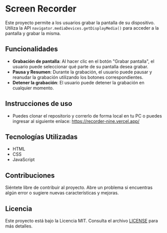# Screen Recorder

Este proyecto permite a los usuarios grabar la pantalla de su dispositivo. Utiliza la API `navigator.mediaDevices.getDisplayMedia()` para acceder a la pantalla y grabar la misma.

## Funcionalidades

- **Grabación de pantalla**: Al hacer clic en el botón "Grabar pantalla", el usuario puede seleccionar qué parte de su pantalla desea grabar.
- **Pausa y Resumen**: Durante la grabación, el usuario puede pausar y reanudar la grabación utilizando los botones correspondientes.
- **Detener la grabación**: El usuario puede detener la grabación en cualquier momento.

## Instrucciones de uso
- Puedes clonar el repositorio y correrlo de forma local en tu PC o puedes ingresar al siguiente enlace: https://recorder-nine.vercel.app/

## Tecnologías Utilizadas

- HTML
- CSS
- JavaScript

## Contribuciones

Siéntete libre de contribuir al proyecto. Abre un problema si encuentras algún error o sugiere nuevas características y mejoras.

## Licencia

Este proyecto está bajo la Licencia MIT. Consulta el archivo [LICENSE](LICENSE) para más detalles.
